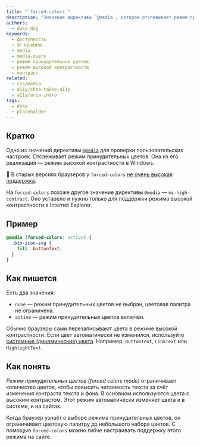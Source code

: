 ```yaml
---
title: "`forced-colors`"
description: "Значение директивы `@media`, которое отслеживает режим принудительных цветов."
authors:
  - doka-dog
keywords:
  - доступность
  - ＠-правило
  - media
  - media-query
  - режим принудительных цветов
  - режим высокой контрастности
  - контраст
related:
  - css/media
  - a11y/chto-takoe-a11y
  - a11y/aria-intro
tags:
  - doka
  - placeholder
---
```


## Кратко

Одно из значений директивы [`@media`](/css/media/) для проверки пользовательских настроек. Отслеживает режим принудительных цветов. Она из его реализаций — режим высокой контрастности в Windows.

<aside>

👶 В старых версиях браузеров у `forced-colors` [не очень высокая поддержка](https://caniuse.com/mdn-css_at-rules_media_forced-colors).

</aside>

На `forced-colors` похоже другое значение директивы `@media` — `ms-high-contrast`. Оно устарело и нужно только для поддержки режима высокой контрастности в Internet Explorer.

## Пример

```css
@media (forced-colors: active) {
  .btn-icon-svg {
    fill: buttonText;
  }
}
```

## Как пишется

Есть два значения:

- `none` — режим принудительных цветов не выбран, цветовая палитра не ограничена.
- `active` — режим принудительных цветов включён.

Обычно браузеры сами перезаписывают цвета в режиме высокой контрастности. Если цвет автоматически не изменился, используйте [системные (динамические) цвета](https://developer.mozilla.org/en-US/docs/Web/CSS/color_value#system_colors). Например, `ButtonText`, `LinkText` или `HighlightText`.

## Как понять

_Режим принудительных цветов (forced colors mode)_ ограничивает количество цветов, чтобы повысить читаемость текста за счёт изменения контраста текста и фона. В основном используются цвета с высоким контрастом. Этот режим автоматически изменяет цвета и в системе, и на сайтах.

Когда браузер узнаёт о выборе режима принудительных цветов, он ограничивает цветовую палитру до небольшого набора цветов. С помощью `forced-colors` можно гибче настраивать поддержку этого режима на сайте.
